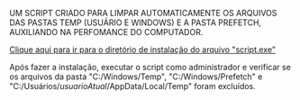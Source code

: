 UM SCRIPT CRIADO PARA LIMPAR AUTOMATICAMENTE OS ARQUIVOS DAS PASTAS TEMP (USUÁRIO E WINDOWS) E A PASTA PREFETCH, AUXILIANDO NA PERFOMANCE DO COMPUTADOR.


[Clique aqui para ir para o diretório de instalação do arquivo "script.exe"](https://github.com/carlosdayton/script-temp/blob/main/dist/script.exe)

Após fazer a instalação, executar o script como administrador e verificar se os arquivos da pasta "C:/Windows/Temp", "C:/Windows/Prefetch" e "C:/Usuários/*usuarioAtual*/AppData/Local/Temp" foram excluídos.
